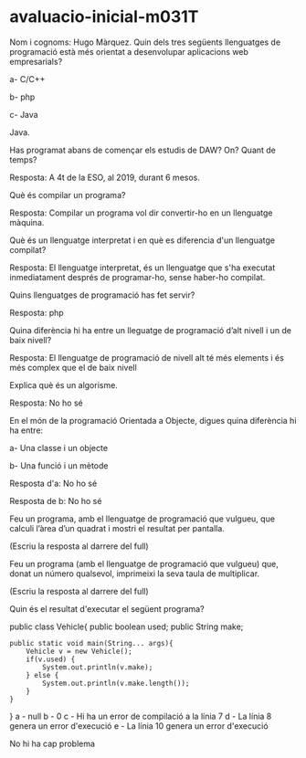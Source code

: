 # avaluacio-inicial-m031T

Nom i cognoms: Hugo Màrquez.
Quin dels tres següents llenguatges de programació està més orientat a desenvolupar aplicacions web empresarials?

a- C/C++

b- php

c- Java  

Java.

Has programat abans de començar els estudis de DAW? On? Quant de temps?

Resposta: A 4t de la ESO, al 2019, durant 6 mesos.

Què és compilar un programa?

Resposta: Compilar un programa vol dir convertir-ho en un llenguatge màquina.

Què és un llenguatge interpretat i en què es diferencia d'un llenguatge compilat?

Resposta: El llenguatge interpretat, és un llenguatge que s'ha executat inmediatament després de programar-ho, sense haber-ho compilat.

Quins llenguatges de programació has fet servir?

Resposta: php

Quina diferència hi ha entre un lleguatge de programació d’alt nivell i un de baix nivell?

Resposta: El llenguatge de programació de nivell alt té més elements i és més complex que el de baix nivell

Explica què és un algorisme.

Resposta: No ho sé

En el món de la programació Orientada a Objecte, digues quina diferència hi ha entre:

a- Una classe i un objecte

b- Una funció i un mètode

Resposta d'a: No ho sé

Resposta de b: No ho sé

Feu un programa, amb el llenguatge de programació que vulgueu, que calculi l’àrea d’un quadrat i mostri el resultat per pantalla.

(Escriu la resposta al darrere del full)

Feu un programa (amb el llenguatge de programació que vulgueu) que, donat un número qualsevol, imprimeixi la seva taula de multiplicar.

(Escriu la resposta al darrere del full)

Quin és el resultat d'executar el següent programa?

public class Vehicle{
    public boolean used;
    public String make;
    
    public static void main(String... args){
        Vehicle v = new Vehicle();
        if(v.used) {
            System.out.println(v.make);
        } else {
            System.out.println(v.make.length());
        }
    }
}
a - null
b - 0
c - Hi ha un error de compilació a la línia 7
d - La línia 8 genera un error d'execució
e - La línia 10 genera un error d'execució

No hi ha cap problema
